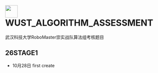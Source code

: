 # <img src="https://s21.ax1x.com/2025/08/12/pVwPPKS.png" width="40">WUST_ALGORITHM_ASSESSMENT
武汉科技大学RoboMaster崇实战队算法组考核题目
## 26STAGE1
* 10月28日 first create
